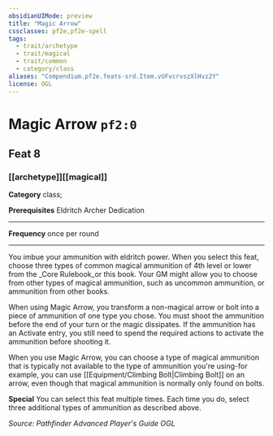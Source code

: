 ```yaml
---
obsidianUIMode: preview
title: "Magic Arrow"
cssclasses: pf2e,pf2e-spell
tags:
  - trait/archetype
  - trait/magical
  - trait/common
  - category/class
aliases: "Compendium.pf2e.feats-srd.Item.vUFvcrvszXlHvz2Y"
license: OGL
---
```

# Magic Arrow `pf2:0`
## Feat 8
### [[archetype]][[magical]]

**Category** class; 



**Prerequisites** Eldritch Archer Dedication
* * *
**Frequency** once per round

* * *

You imbue your ammunition with eldritch power. When you select this feat, choose three types of common magical ammunition of 4th level or lower from the _Core Rulebook_or this book. Your GM might allow you to choose from other types of magical ammunition, such as uncommon ammunition, or ammunition from other books.

When using Magic Arrow, you transform a non-magical arrow or bolt into a piece of ammunition of one type you chose. You must shoot the ammunition before the end of your turn or the magic dissipates. If the ammunition has an Activate entry, you still need to spend the required actions to activate the ammunition before shooting it.

When you use Magic Arrow, you can choose a type of magical ammunition that is typically not available to the type of ammunition you're using-for example, you can use [[Equipment/Climbing Bolt|Climbing Bolt]] on an arrow, even though that magical ammunition is normally only found on bolts.

**Special** You can select this feat multiple times. Each time you do, select three additional types of ammunition as described above.

*Source: Pathfinder Advanced Player's Guide*
*OGL*